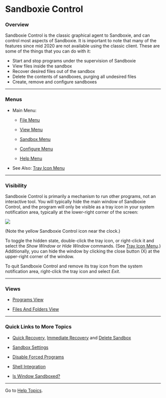 # Sandboxie Control

### Overview

Sandboxie Control is the classic graphical agent to Sandboxie, and can control most aspects of Sandboxie. It is important to note that many of the features since mid 2020 are not available using the classic client. These are some of the things that you can do with it:

* Start and stop programs under the supervision of Sandboxie
* View files inside the sandbox
* Recover desired files out of the sandbox
* Delete the contents of sandboxes, purging all undesired files
* Create, remove and configure sandboxes

* * *

### Menus

* Main Menu:
  
  * [File Menu](FileMenu.md)
  
  * [View Menu](ViewMenu.md)
  
  * [Sandbox Menu](SandboxMenu.md)
  
  * [Configure Menu](ConfigureMenu.md)
  
  * [Help Menu](HelpMenu.md)

* See Also: [Tray Icon Menu](TrayIconMenu.md)

* * *

### Visibility

Sandboxie Control is primarily a mechanism to run other programs, not an interactive tool. You will typically hide the main window of Sandboxie Control, and the program will only be visible as a tray icon in your system notification area, typically at the lower-right corner of the screen:

![](../Media/TrayIcon.png)

(Note the yellow Sandboxie Control icon near the clock.)

To toggle the hidden state, double-click the tray icon, or right-click it and select the _Show Window_ or _Hide Window_ commands. (See [Tray Icon Menu](TrayIconMenu.md).) Additionally, you can hide the window by clicking the close button (X) at the upper-right corner of the window.

To quit Sandboxie Control and remove its tray icon from the system notification area, right-click the tray icon and select _Exit_.

* * *

### Views

* [Programs View](ProgramsView.md)

* [Files And Folders View](FilesAndFoldersView.md)

* * *

### Quick Links to More Topics

* [Quick Recovery](QuickRecovery.md), [Immediate Recovery](ImmediateRecovery.md) and [Delete Sandbox](DeleteSandbox.md)

* [Sandbox Settings](SBPlusSandboxSettings.md)

* [Disable Forced Programs](FileMenu.md#disable-forced-programs)

* [Shell Integration](ConfigureMenu.md#windows-shell-integration)

* [Is Window Sandboxed?](FileMenu.md#is-window-sandboxed)

* * *

Go to [Help Topics](HelpTopics.md).
